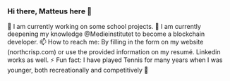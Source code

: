 ### Hi there, Matteus here 👋

🔭 I am currently working on some school projects.
🌱 I am currently deepening my knowledge @Medieinstitutet to become a blockchain developer.
📫 How to reach me: By filling in the form on my website (northcrisp.com) or use the provided information on my resumé. Linkedin works as well.
⚡ Fun fact: I have played Tennis for many years when I was younger, both recreationally and competitively 🎾
